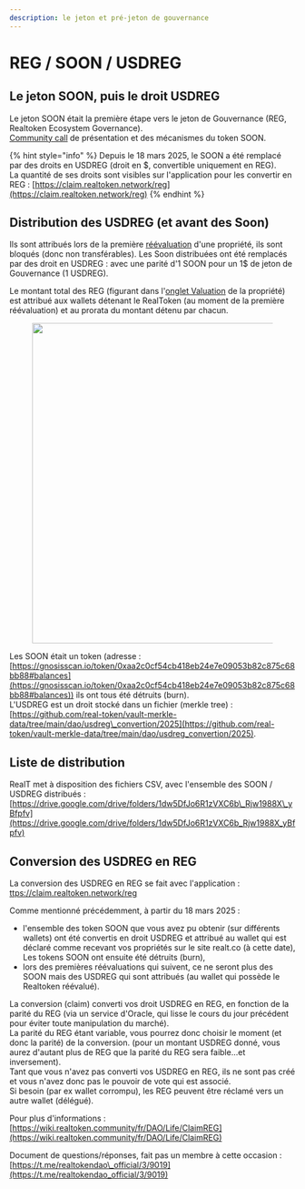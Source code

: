 ```yaml
---
description: le jeton et pré-jeton de gouvernance
---
```


# REG / SOON / USDREG

## Le jeton SOON, puis le droit USDREG

Le jeton SOON était la première étape vers le jeton de Gouvernance (REG, Realtoken Ecosystem Governance).\
&#x20;         [Community call](https://www.youtube.com/watch?v=YJGj2JcSu6c\&t=632s) de présentation et des mécanismes du token SOON.

{% hint style="info" %}
Depuis le 18 mars 2025, le SOON a été remplacé par des droits en USDREG (droit en $, convertible uniquement en REG).\
La quantité de ses droits sont visibles sur l'application pour les convertir en REG : [https://claim.realtoken.network/reg](https://claim.realtoken.network/reg)
{% endhint %}

## Distribution des USDREG (et avant des Soon)

Ils sont attribués lors de la première [réévaluation](reevaluation.md) d'une propriété, ils sont bloqués (donc non transférables). Les Soon distribuées ont été remplacés par des droit en USDREG : avec une parité d'1 SOON pour un 1$ de jeton de Gouvernance (1 USDREG).

Le montant total des REG (figurant dans l'[onglet Valuation](reevaluation.md) de la propriété) est attribué aux wallets détenant le RealToken (au moment de la première réévaluation) et au prorata du montant détenu par chacun.

<figure><img src="../.gitbook/assets/image (263).png" alt="" width="563"><figcaption></figcaption></figure>

Les SOON était un token (adresse : \
[https://gnosisscan.io/token/0xaa2c0cf54cb418eb24e7e09053b82c875c68bb88#balances](https://gnosisscan.io/token/0xaa2c0cf54cb418eb24e7e09053b82c875c68bb88#balances)) ils ont tous été détruits (burn).\
L'USDREG est un droit stocké dans un fichier (merkle tree) : [https://github.com/real-token/vault-merkle-data/tree/main/dao/usdreg\_convertion/2025](https://github.com/real-token/vault-merkle-data/tree/main/dao/usdreg_convertion/2025).

## Liste de distribution

RealT met à disposition des fichiers CSV, avec l'ensemble des SOON / USDREG distribués : [https://drive.google.com/drive/folders/1dw5DfJo6R1zVXC6b\_Rjw1988X\_yBfpfv](https://drive.google.com/drive/folders/1dw5DfJo6R1zVXC6b_Rjw1988X_yBfpfv)

## Conversion des USDREG en REG

La conversion des USDREG en REG se fait avec l'application : [ttps://claim.realtoken.network/reg](https://claim.realtoken.network/reg)

Comme mentionné précédemment, à partir du 18 mars 2025 :&#x20;

* l'ensemble des token SOON que vous avez pu obtenir (sur différents wallets) ont été convertis en droit USDREG et attribué au wallet qui est déclaré comme recevant vos propriétés sur le site realt.co (à cette date), Les tokens SOON ont ensuite été détruits (burn),
* lors des premières réévaluations qui suivent, ce ne seront plus des SOON mais des USDREG qui sont attribués (au wallet qui possède le Realtoken réévalué).

La conversion (claim) converti vos droit USDREG en REG, en fonction de la parité du REG (via un service d'Oracle, qui lisse le cours du jour précédent pour éviter toute manipulation du marché). \
La parité du REG étant variable, vous pourrez donc choisir le moment (et donc la parité) de la conversion. (pour un montant USDREG donné, vous aurez d'autant plus de REG que la parité du REG sera faible...et inversement).\
Tant que vous n'avez pas converti vos USDREG en REG, ils ne sont pas créé et vous n'avez donc pas le pouvoir de vote qui est associé.\
Si besoin (par ex wallet corrompu), les REG peuvent être réclamé vers un autre wallet (délégué).

Pour plus d'informations : [https://wiki.realtoken.community/fr/DAO/Life/ClaimREG](https://wiki.realtoken.community/fr/DAO/Life/ClaimREG)

Document de questions/réponses, fait pas un membre à cette occasion : [https://t.me/realtokendao\_official/3/9019](https://t.me/realtokendao_official/3/9019)
